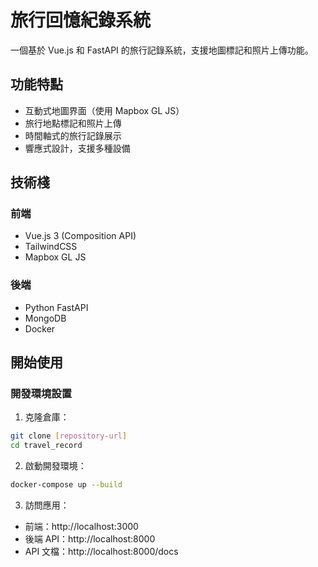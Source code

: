 # 旅行回憶紀錄系統

一個基於 Vue.js 和 FastAPI 的旅行記錄系統，支援地圖標記和照片上傳功能。

## 功能特點

- 互動式地圖界面（使用 Mapbox GL JS）
- 旅行地點標記和照片上傳
- 時間軸式的旅行記錄展示
- 響應式設計，支援多種設備

## 技術棧

### 前端
- Vue.js 3 (Composition API)
- TailwindCSS
- Mapbox GL JS

### 後端
- Python FastAPI
- MongoDB
- Docker

## 開始使用

### 開發環境設置

1. 克隆倉庫：
```bash
git clone [repository-url]
cd travel_record
```

2. 啟動開發環境：
```bash
docker-compose up --build
```

3. 訪問應用：
- 前端：http://localhost:3000
- 後端 API：http://localhost:8000
- API 文檔：http://localhost:8000/docs